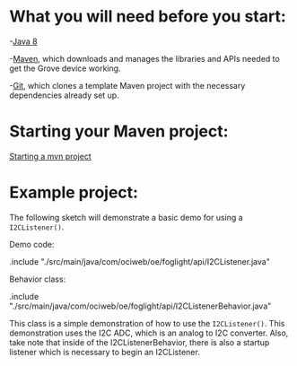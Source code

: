 # What you will need before you start:
-[Java 8](https://docs.oracle.com/javase/8/docs/technotes/guides/install/install_overview.html) 

-[Maven](https://maven.apache.org/install.html), which downloads and manages the libraries and APIs needed to get the Grove device working.

-[Git](https://git-scm.com/), which clones a template Maven project with the necessary dependencies already set up.

# Starting your Maven project: 
[Starting a mvn project](https://github.com/oci-pronghorn/FogLighter/blob/master/README.md)

# Example project:
 
The following sketch will demonstrate a basic demo for using a ```I2CListener()```.
 
Demo code:

.include "./src/main/java/com/ociweb/oe/foglight/api/I2CListener.java"

Behavior class:

.include "./src/main/java/com/ociweb/oe/foglight/api/I2CListenerBehavior.java"

This class is a simple demonstration of how to use the ```I2CListener()```. This demonstration uses the I2C ADC, which is an analog to I2C converter. Also, take note that inside of the I2CListenerBehavior, there is also a startup listener which is necessary to begin an I2CListener. 
